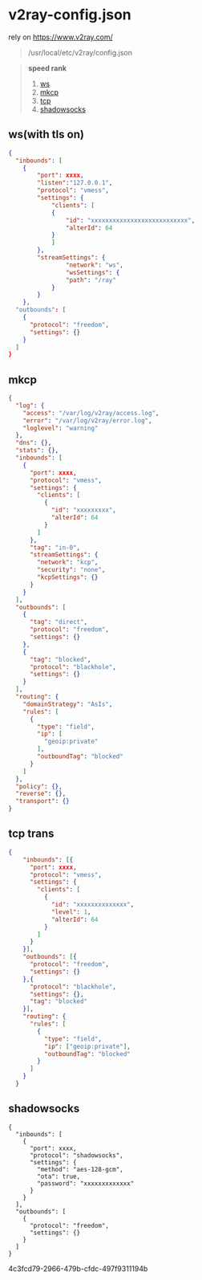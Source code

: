 # v2ray-config.json

rely on https://www.v2ray.com/  
> /usr/local/etc/v2ray/config.json  

> **speed rank**
> 1. [ws](https://github.com/pphui8/v2ray-config.json/blob/main/README.md/#ws)
> 2. [mkcp](https://github.com/pphui8/v2ray-config.json/blob/main/README.md/#mkcp)
> 3. [tcp](https://github.com/pphui8/v2ray-config.json/blob/main/README.md/#tcp)
> 4. [shadowsocks](https://github.com/pphui8/v2ray-config.json/blob/main/README.md/#shadowsocks)

## ws(with tls on)
```json
{
  "inbounds": [
    {
        "port": xxxx,
        "listen":"127.0.0.1",
        "protocol": "vmess",
        "settings": {
            "clients": [
            {
                "id": "xxxxxxxxxxxxxxxxxxxxxxxxxxx",
                "alterId": 64
            }
            ]
        },
        "streamSettings": {
                "network": "ws",
                "wsSettings": {
                "path": "/ray"
            }
        }
    },
  "outbounds": [
    {
      "protocol": "freedom",
      "settings": {}
    }
  ]
}
```

## mkcp  
```json
{
  "log": {
    "access": "/var/log/v2ray/access.log",
    "error": "/var/log/v2ray/error.log",
    "loglevel": "warning"
  },
  "dns": {},
  "stats": {},
  "inbounds": [
    {
      "port": xxxx,
      "protocol": "vmess",
      "settings": {
        "clients": [
          {
            "id": "xxxxxxxxx",
            "alterId": 64
          }
        ]
      },
      "tag": "in-0",
      "streamSettings": {
        "network": "kcp",
        "security": "none",
        "kcpSettings": {}
      }
    }
  ],
  "outbounds": [
    {
      "tag": "direct",
      "protocol": "freedom",
      "settings": {}
    },
    {
      "tag": "blocked",
      "protocol": "blackhole",
      "settings": {}
    }
  ],
  "routing": {
    "domainStrategy": "AsIs",
    "rules": [
      {
        "type": "field",
        "ip": [
          "geoip:private"
        ],
        "outboundTag": "blocked"
      }
    ]
  },
  "policy": {},
  "reverse": {},
  "transport": {}
}
```

## tcp trans
```json
{
    "inbounds": [{
      "port": xxxx,
      "protocol": "vmess",
      "settings": {
        "clients": [
          {
            "id": "xxxxxxxxxxxxxx",
            "level": 1,
            "alterId": 64
          }
        ]
      }
    }],
    "outbounds": [{
      "protocol": "freedom",
      "settings": {}
    },{
      "protocol": "blackhole",
      "settings": {},
      "tag": "blocked"
    }],
    "routing": {
      "rules": [
        {
          "type": "field",
          "ip": ["geoip:private"],
          "outboundTag": "blocked"
        }
      ]
    }
  }
```

## shadowsocks
```shadowsocks
{
  "inbounds": [
    {
      "port": xxxx,
      "protocol": "shadowsocks",
      "settings": {
        "method": "aes-128-gcm",
        "ota": true,
        "password": "xxxxxxxxxxxxx"
      }
    }
  ],
  "outbounds": [
    {
      "protocol": "freedom",  
      "settings": {}
    }
  ]
}
```
4c3fcd79-2966-479b-cfdc-497f9311194b
